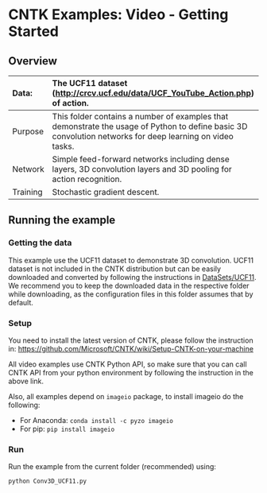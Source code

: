 # CNTK Examples: Video - Getting Started

## Overview

|Data:     |The UCF11 dataset (http://crcv.ucf.edu/data/UCF_YouTube_Action.php) of action.
|:---------|:---
|Purpose   |This folder contains a number of examples that demonstrate the usage of Python to define basic 3D convolution networks for deep learning on video tasks.
|Network   |Simple feed-forward networks including dense layers, 3D convolution layers and 3D pooling for action recognition.
|Training  |Stochastic gradient descent.

## Running the example

### Getting the data

This example use the UCF11 dataset to demonstrate 3D convolution. UCF11 dataset is not included in the CNTK distribution but can be easily downloaded and converted by following the instructions in [DataSets/UCF11](../DataSets/UCF11). We recommend you to keep the downloaded data in the respective folder while downloading, as the configuration files in this folder assumes that by default.

### Setup

You need to install the latest version of CNTK, please follow the instruction in:
  https://github.com/Microsoft/CNTK/wiki/Setup-CNTK-on-your-machine  

All video examples use CNTK Python API, so make sure that you can call CNTK API from your python environment by following the instruction in the above link.

Also, all examples depend on `imageio` package, to install imageio do the following:

* For Anaconda: `conda install -c pyzo imageio`
* For pip: `pip install imageio`

### Run

Run the example from the current folder (recommended) using:

`python Conv3D_UCF11.py`
